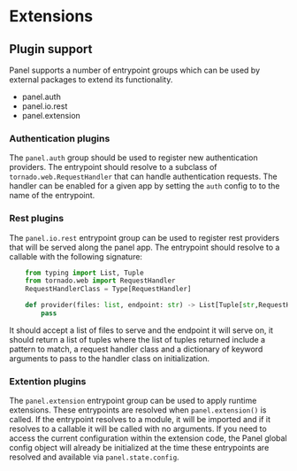 # Extensions

## Plugin support
Panel supports a number of entrypoint groups which can be used by external packages to extend its functionality.

 - panel.auth
 - panel.io.rest
 - panel.extension

### Authentication plugins

The `panel.auth` group should be used to register new authentication providers. The entrypoint should resolve to a subclass of `tornado.web.RequestHandler` that can handle authentication requests. The handler can be enabled for a given app by setting the `auth` config to to the name of the entrypoint.

### Rest plugins

The `panel.io.rest` entrypoint group can be used to register rest providers that will be served along the panel app. The entrypoint should resolve to a callable with the following signature:

```python
    from typing import List, Tuple
    from tornado.web import RequestHandler
    RequestHandlerClass = Type[RequestHandler]

    def provider(files: list, endpoint: str) -> List[Tuple[str,RequestHandlerClass,dict]]:
        pass

```

It should accept a list of files to serve and the endpoint it will serve on, it should return a list of tuples where the list of tuples returned include a pattern to match, a request handler class and a dictionary of keyword arguments to pass to the handler class on initialization.

### Extention plugins
The `panel.extension` entrypoint group can be used to apply runtime extensions. These entrypoints are resolved when `panel.extension()` is called. If the entrypoint resolves to a module, it will be imported and if it resolves to a callable it will be called with no arguments. If you need to access the current configuration within the extension code, the Panel global config object will already be initialized at the time these entrypoints are resolved and available via `panel.state.config`.
